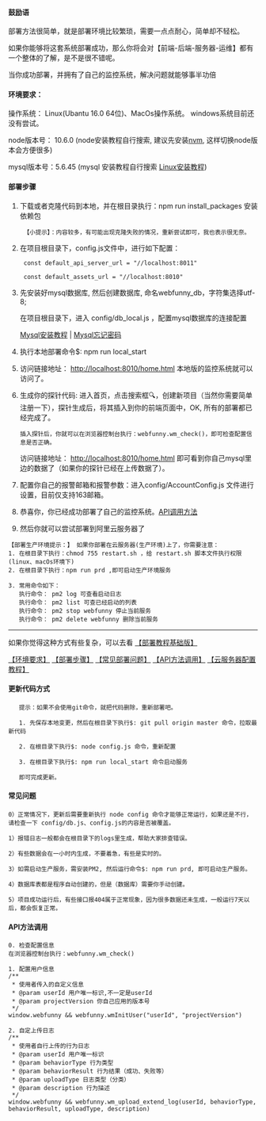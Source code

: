 #### 鼓励语
部署方法很简单，就是部署环境比较繁琐，需要一点点耐心，简单却不轻松。

如果你能够将这套系统部署成功，那么你将会对【前端-后端-服务器-运维】都有一个整体的了解，是不是很不错呢。

当你成功部署，并拥有了自己的监控系统，解决问题就能够事半功倍

#### 环境要求：

操作系统： Linux(Ubantu 16.0 64位)、MacOs操作系统。 windows系统目前还没有尝试。

node版本号： 10.6.0  (node安装教程自行搜索, 建议先安装[nvm](https://www.jianshu.com/p/d0e0935b150a), 这样切换node版本会方便很多)

mysql版本号：5.6.45  (mysql 安装教程自行搜索 [Linux安装教程](https://www.cnblogs.com/warm-stranger/p/10333348.html))


#### 部署步骤

  1. 下载或者克隆代码到本地，并在根目录执行：npm run install_packages 安装依赖包
  
          【小提示】：内容较多，有可能出现克隆失败的情况，重新尝试即可，我也表示很无奈。
  
  2. 在项目根目录下，config.js文件中，进行如下配置：
  
          const default_api_server_url = "//localhost:8011"

          const default_assets_url = "//localhost:8010"
          
  3. 先安装好mysql数据库, 然后创建数据库, 命名webfunny_db，字符集选择utf-8;
  
     在项目根目录下，进入 config/db_local.js ，配置mysql数据库的连接配置
  
     [Mysql安装教程](https://www.cnblogs.com/warm-stranger/p/10333348.html)  | 
     [Mysql忘记密码](https://www.linuxidc.com/Linux/2018-05/152586.htm)
  
  
  4. 执行本地部署命令$: npm run local_start  
  
  5. 访问链接地址： [http://localhost:8010/home.html](http://localhost:8010/home.html) 本地版的监控系统就可以访问了。
  
  6. 生成你的探针代码: 进入首页，点击搜索框🔍，创建新项目（当然你需要简单注册一下），探针生成后，将其插入到你的前端页面中，OK, 所有的部署都已经完成了。
       
         插入探针后，你就可以在浏览器控制台执行：webfunny.wm_check()，即可检查配置信息是否正确。
     
     访问链接地址： [http://localhost:8010/home.html](http://localhost:8010/home.html) 即可看到你自己mysql里边的数据了（如果你的探针已经在上传数据了）。

  7. 配置你自己的报警邮箱和报警参数：进入config/AccountConfig.js 文件进行设置，目前仅支持163邮箱。
  
  8. 恭喜你，你已经成功部署了自己的监控系统。[API调用方法](https://github.com/a597873885/webfunny_monitor/blob/master/Document_advanced.md#api%E6%96%B9%E6%B3%95%E8%B0%83%E7%94%A8)
  
  9. 然后你就可以尝试部署到阿里云服务器了
  
    【部署生产环境提示：】 如果你部署在云服务器(生产环境)上了，你需要注意：
    1. 在根目录下执行：chmod 755 restart.sh ，给 restart.sh 脚本文件执行权限 (linux、macOs环境下)
    2. 在根目录下执行：npm run prd ,即可启动生产环境服务 
    
    3. 常用命令如下：
       执行命令： pm2 log 可查看启动日志
       执行命令： pm2 list 可查已经启动的列表
       执行命令： pm2 stop webfunny 停止当前服务
       执行命令： pm2 delete webfunny 删除当前服务
  
----------------------
  
如果你觉得这种方式有些复杂，可以去看 [【部署教程基础版】](https://github.com/a597873885/webfunny_monitor/blob/master/Document.md)

[【环境要求】](https://github.com/a597873885/webfunny_monitor/blob/master/Document_advanced.md#%E7%8E%AF%E5%A2%83%E8%A6%81%E6%B1%82)
[【部署步骤】](https://github.com/a597873885/webfunny_monitor/blob/master/Document_advanced.md#%E9%83%A8%E7%BD%B2%E6%AD%A5%E9%AA%A4)
[【常见部署问题】](https://github.com/a597873885/webfunny_monitor/blob/master/Document_advanced.md#%E5%B8%B8%E8%A7%81%E9%97%AE%E9%A2%98)
[【API方法调用】](https://github.com/a597873885/webfunny_monitor/blob/master/Document_advanced.md#api%E6%96%B9%E6%B3%95%E8%B0%83%E7%94%A8)
[【云服务器配置教程】](https://www.cnblogs.com/warm-stranger/p/8837784.html)
  
  #### 更新代码方式
  
       提示：如果不会使用git命令，就把代码删除，重新部署吧。
  
       1. 先保存本地变更，然后在根目录下执行$: git pull origin master 命令，拉取最新代码
       
       2. 在根目录下执行$: node config.js 命令，重新配置
       
       3. 在根目录下执行$: npm run local_start 命令启动服务
       
       即可完成更新。
       
  #### 常见问题
  
    0）正常情况下，更新后需要重新执行 node config 命令才能够正常运行，如果还是不行，请检查一下 config/db.js、config.js的内容是否被覆盖。

    1）报错日志一般都会在根目录下的logs里生成，帮助大家排查错误。

    2）有些数据会在一小时内生成，不要着急，有些是实时的。

    3）如需启动生产服务，需安装PM2, 然后运行命令$: npm run prd, 即可启动生产服务。

    4）数据库表都是程序自动创建的，但是（数据库）需要你手动创建。
    
    5）项目成功运行后，有些接口报404属于正常现象，因为很多数据还未生成，一般运行7天以后，都会恢复正常。

  #### API方法调用
    0. 检查配置信息
    在浏览器控制台执行：webfunny.wm_check()
    
    1. 配置用户信息
    /**
     * 使用者传入的自定义信息
     * @param userId 用户唯一标识,不一定是userId
     * @param projectVersion 你自己应用的版本号
     */
    window.webfunny && webfunny.wmInitUser("userId", "projectVersion")
    
    2. 自定上传日志
    /**
     * 使用者自行上传的行为日志
     * @param userId 用户唯一标识
     * @param behaviorType 行为类型
     * @param behaviorResult 行为结果（成功、失败等）
     * @param uploadType 日志类型（分类）
     * @param description 行为描述
     */
    window.webfunny && webfunny.wm_upload_extend_log(userId, behaviorType, behaviorResult, uploadType, description)
    
    
    
